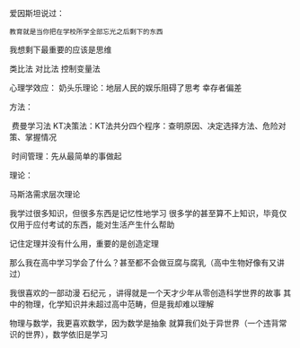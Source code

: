 爱因斯坦说过：

```
教育就是当你把在学校所学全部忘光之后剩下的东西
```

我想剩下最重要的应该是思维



类比法
对比法
控制变量法

心理学效应：
	奶头乐理论：地层人民的娱乐阻碍了思考
		幸存者偏差	

方法：

​	费曼学习法
​	KT决策法：KT法共分四个程序：查明原因、决定选择方法、危险对策、掌握情况

​	时间管理：先从最简单的事做起



理论：

马斯洛需求层次理论







我学过很多知识，但很多东西是记忆性地学习
很多学的甚至算不上知识，毕竟仅仅用于应付考试的东西，能对生活产生什么帮助

记住定理并没有什么用，重要的是创造定理



那么我在高中学习学会了什么？甚至都不会做豆腐与腐乳（高中生物好像有又讲过）

我很喜欢的一部动漫 石纪元 ，讲得就是一个天才少年从零创造科学世界的故事
其中的物理，化学知识并未超过高中范畴，但是我却难以理解





物理与数学，我更喜欢数学，因为数学是抽象
就算我们处于异世界（一个违背常识的世界），数学依旧是学习 